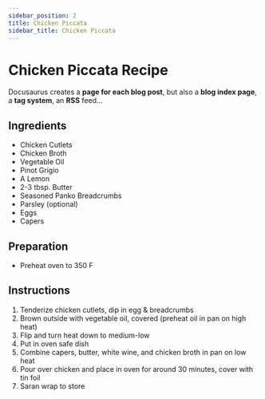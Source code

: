 ```yaml
---
sidebar_position: 2
title: Chicken Piccata
sidebar_title: Chicken Piccata
---
```


# Chicken Piccata Recipe

Docusaurus creates a **page for each blog post**, but also a **blog index page**, a **tag system**, an **RSS** feed...

## Ingredients
  - Chicken Cutlets
  - Chicken Broth
  - Vegetable Oil
  - Pinot Grigio
  - A Lemon
  - 2-3 tbsp. Butter
  - Seasoned Panko Breadcrumbs
  - Parsley (optional)
  - Eggs
  - Capers

## Preparation
  - Preheat oven to 350 F

## Instructions
  1. Tenderize chicken cutlets, dip in egg & breadcrumbs
  2. Brown outside with vegetable oil, covered (preheat oil in pan on high heat)
  3. Flip and turn heat down to medium-low
  4. Put in oven safe dish
  5. Combine capers, butter, white wine, and chicken broth in pan on low heat
  6. Pour over chicken and place in oven for around 30 minutes, cover with tin foil
  7. Saran wrap to store
